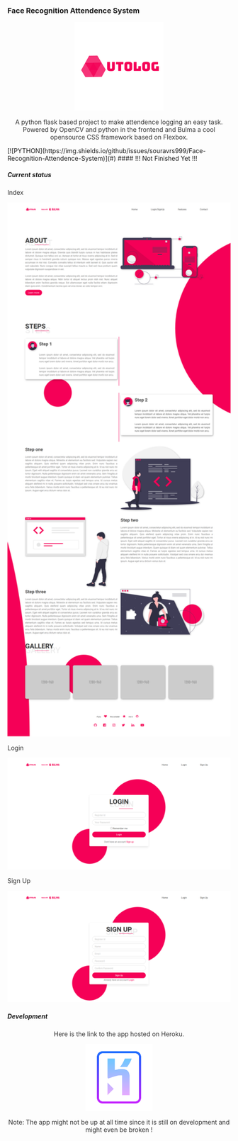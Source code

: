  ### Face Recognition Attendence System
<div align="center">
<img  src="media/autolog-logo.png">

<p style="color: #323232">
A python flask based project to make attendence logging an easy task. Powered by OpenCV and python in the frontend and Bulma a cool opensource CSS framework based on Flexbox.
</p>
</div>
[![PYTHON](https://img.shields.io/github/issues/souravrs999/Face-Recognition-Attendence-System)](#)
#### !!! Not Finished Yet !!!

##### Current status
<p style="color: #323232"> Index </p>
<img src="/media/index.png" style="float: center; margin-right: 10px;" width="1000"/>


<p style="color: #323232"> Login </p>
<img src="/media/login.png" style="float: center; margin-right: 10px;" width="1000"/>


<p style="color: #323232"> Sign Up </p>
<img src="/media/signup.png" style="float: center; margin-right: 10px;" width="1000"/>

##### Development
<div align="center">
<p style="color: #323232"> Here is the link to the app hosted on Heroku.</p>
<a href="https://faceregister.herokuapp.com/" target="_blank">
<img width=30% src="media/heroku-logo.png">
</a>
<p style="color: #323232">Note: The app might not be up at all time since it is still on development and might even be broken ! </p>
</div>
